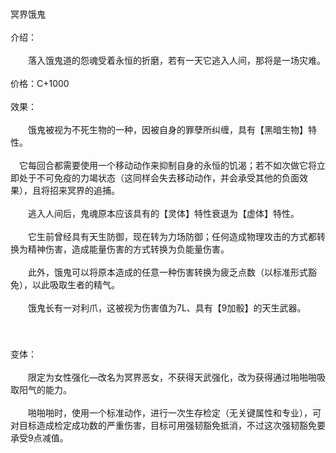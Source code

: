 <title>冥界饿鬼</title>
<meta name="GENERATOR" content="WinCHM">
<meta http-equiv="Content-Type" content="text/html; charset=gb2312">
<br>
<br>冥界饿鬼
<br>
<br>介绍：
<br>
<br>　　落入饿鬼道的怨魂受着永恒的折磨，若有一天它逃入人间，那将是一场灾难。
<br>
<br>价格：C+1000
<br>
<br>效果：
<br>
<br>　　饿鬼被视为不死生物的一种，因被自身的罪孽所纠缠，具有【黑暗生物】特性。
<br>
<br>  　它每回合都需要使用一个移动动作来抑制自身的永恒的饥渴；若不如次做它将立即处于不可免疫的力竭状态（这同样会失去移动动作，并会承受其他的负面效果），且将招来冥界的追捕。
<br>
<br>　　逃入人间后，鬼魂原本应该具有的【灵体】特性衰退为【虚体】特性。
<br>
<br>　　它生前曾经具有天生防御，现在转为力场防御；任何造成物理攻击的方式都转换为精神伤害，造成能量伤害的方式转换为负能量伤害。
<br>
<br>　　此外，饿鬼可以将原本造成的任意一种伤害转换为疲乏点数（以标准形式豁免），以此吸取生者的精气。
<br>
<br>　　饿鬼长有一对利爪，这被视为伤害值为7L、具有【9加骰】的天生武器。
<br>
<br>　　
<br>
<br>变体：
<br>
<br>　　限定为女性强化—改名为冥界恶女，不获得天武强化，改为获得通过啪啪啪吸取阳气的能力。
<br>
<br>　　啪啪啪时，使用一个标准动作，进行一次生存检定（无关键属性和专业），可对目标造成检定成功数的严重伤害，目标可用强韧豁免抵消，不过这次强韧豁免要承受9点减值。